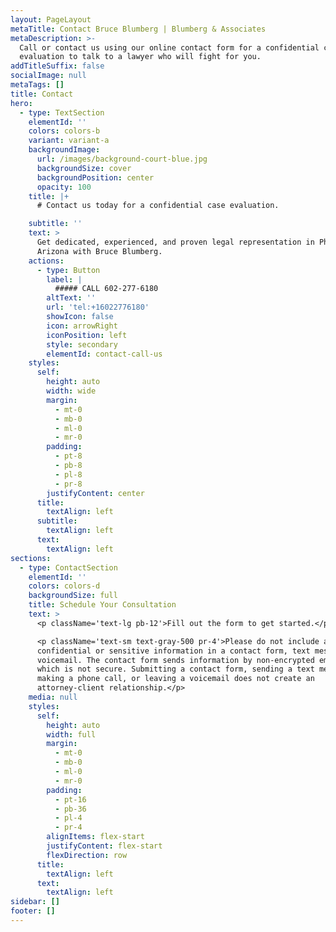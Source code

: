 ```yaml
---
layout: PageLayout
metaTitle: Contact Bruce Blumberg | Blumberg & Associates
metaDescription: >-
  Call or contact us using our online contact form for a confidential case
  evaluation to talk to a lawyer who will fight for you.
addTitleSuffix: false
socialImage: null
metaTags: []
title: Contact
hero:
  - type: TextSection
    elementId: ''
    colors: colors-b
    variant: variant-a
    backgroundImage:
      url: /images/background-court-blue.jpg
      backgroundSize: cover
      backgroundPosition: center
      opacity: 100
    title: |+
      # Contact us today for a confidential case evaluation.

    subtitle: ''
    text: >
      Get dedicated, experienced, and proven legal representation in Phoenix,
      Arizona with Bruce Blumberg.
    actions:
      - type: Button
        label: |
          ##### CALL 602-277-6180
        altText: ''
        url: 'tel:+16022776180'
        showIcon: false
        icon: arrowRight
        iconPosition: left
        style: secondary
        elementId: contact-call-us
    styles:
      self:
        height: auto
        width: wide
        margin:
          - mt-0
          - mb-0
          - ml-0
          - mr-0
        padding:
          - pt-8
          - pb-8
          - pl-8
          - pr-8
        justifyContent: center
      title:
        textAlign: left
      subtitle:
        textAlign: left
      text:
        textAlign: left
sections:
  - type: ContactSection
    elementId: ''
    colors: colors-d
    backgroundSize: full
    title: Schedule Your Consultation
    text: >
      <p className='text-lg pb-12'>Fill out the form to get started.</p>

      <p className='text-sm text-gray-500 pr-4'>Please do not include any
      confidential or sensitive information in a contact form, text message, or
      voicemail. The contact form sends information by non-encrypted email,
      which is not secure. Submitting a contact form, sending a text message,
      making a phone call, or leaving a voicemail does not create an
      attorney-client relationship.</p>
    media: null
    styles:
      self:
        height: auto
        width: full
        margin:
          - mt-0
          - mb-0
          - ml-0
          - mr-0
        padding:
          - pt-16
          - pb-36
          - pl-4
          - pr-4
        alignItems: flex-start
        justifyContent: flex-start
        flexDirection: row
      title:
        textAlign: left
      text:
        textAlign: left
sidebar: []
footer: []
---
```

